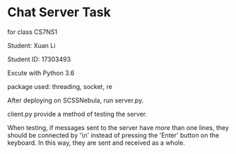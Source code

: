 # Chat Server Task
for class CS7NS1

Student: Xuan Li

Student ID: 17303493

Excute with Python 3.6

package used: threading, socket, re

After deploying on SCSSNebula, run server.py. 

client.py provide a method of testing the server.

When testing, if messages sent to the server have more than one lines, they should be connected by '\n' instead of pressing the 'Enter' button on the keyboard. In this way, they are sent and received as a whole.
